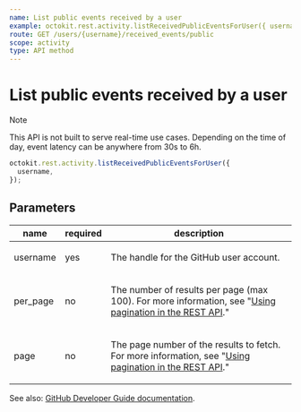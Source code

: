 ```yaml
---
name: List public events received by a user
example: octokit.rest.activity.listReceivedPublicEventsForUser({ username })
route: GET /users/{username}/received_events/public
scope: activity
type: API method
---
```


# List public events received by a user

> [!NOTE]
> This API is not built to serve real-time use cases. Depending on the time of day, event latency can be anywhere from 30s to 6h.

```js
octokit.rest.activity.listReceivedPublicEventsForUser({
  username,
});
```

## Parameters

<table>
  <thead>
    <tr>
      <th>name</th>
      <th>required</th>
      <th>description</th>
    </tr>
  </thead>
  <tbody>
    <tr><td>username</td><td>yes</td><td>

The handle for the GitHub user account.

</td></tr>
<tr><td>per_page</td><td>no</td><td>

The number of results per page (max 100). For more information, see "[Using pagination in the REST API](https://docs.github.com/rest/using-the-rest-api/using-pagination-in-the-rest-api)."

</td></tr>
<tr><td>page</td><td>no</td><td>

The page number of the results to fetch. For more information, see "[Using pagination in the REST API](https://docs.github.com/rest/using-the-rest-api/using-pagination-in-the-rest-api)."

</td></tr>
  </tbody>
</table>

See also: [GitHub Developer Guide documentation](https://docs.github.com/rest/activity/events#list-public-events-received-by-a-user).
